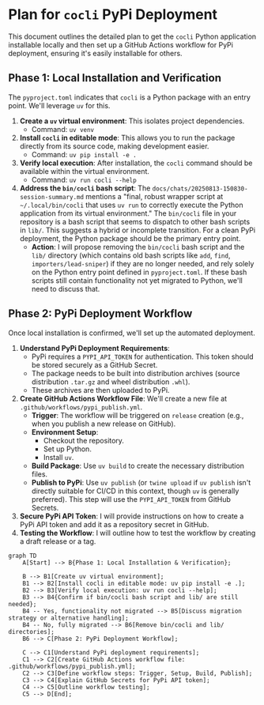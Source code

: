 # Plan for `cocli` PyPi Deployment

This document outlines the detailed plan to get the `cocli` Python application installable locally and then set up a GitHub Actions workflow for PyPi deployment, ensuring it's easily installable for others.

## Phase 1: Local Installation and Verification

The `pyproject.toml` indicates that `cocli` is a Python package with an entry point. We'll leverage `uv` for this.

1.  **Create a `uv` virtual environment**: This isolates project dependencies.
    *   Command: `uv venv`
2.  **Install `cocli` in editable mode**: This allows you to run the package directly from its source code, making development easier.
    *   Command: `uv pip install -e .`
3.  **Verify local execution**: After installation, the `cocli` command should be available within the virtual environment.
    *   Command: `uv run cocli --help`
4.  **Address the `bin/cocli` bash script**: The `docs/chats/20250813-150830-session-summary.md` mentions a "final, robust wrapper script at `~/.local/bin/cocli` that uses `uv run` to correctly execute the Python application from its virtual environment." The `bin/cocli` file in your repository is a bash script that seems to dispatch to other bash scripts in `lib/`. This suggests a hybrid or incomplete transition. For a clean PyPi deployment, the Python package should be the primary entry point.
    *   **Action**: I will propose removing the `bin/cocli` bash script and the `lib/` directory (which contains old bash scripts like `add`, `find`, `importers/lead-sniper`) if they are no longer needed, and rely solely on the Python entry point defined in `pyproject.toml`. If these bash scripts still contain functionality not yet migrated to Python, we'll need to discuss that.

## Phase 2: PyPi Deployment Workflow

Once local installation is confirmed, we'll set up the automated deployment.

1.  **Understand PyPi Deployment Requirements**:
    *   PyPi requires a `PYPI_API_TOKEN` for authentication. This token should be stored securely as a GitHub Secret.
    *   The package needs to be built into distribution archives (source distribution `.tar.gz` and wheel distribution `.whl`).
    *   These archives are then uploaded to PyPi.
2.  **Create GitHub Actions Workflow File**: We'll create a new file at `.github/workflows/pypi_publish.yml`.
    *   **Trigger**: The workflow will be triggered on `release` creation (e.g., when you publish a new release on GitHub).
    *   **Environment Setup**:
        *   Checkout the repository.
        *   Set up Python.
        *   Install `uv`.
    *   **Build Package**: Use `uv build` to create the necessary distribution files.
    *   **Publish to PyPi**: Use `uv publish` (or `twine upload` if `uv publish` isn't directly suitable for CI/CD in this context, though `uv` is generally preferred). This step will use the `PYPI_API_TOKEN` from GitHub Secrets.
3.  **Secure PyPi API Token**: I will provide instructions on how to create a PyPi API token and add it as a repository secret in GitHub.
4.  **Testing the Workflow**: I will outline how to test the workflow by creating a draft release or a tag.

```mermaid
graph TD
    A[Start] --> B{Phase 1: Local Installation & Verification};

    B --> B1[Create uv virtual environment];
    B1 --> B2[Install cocli in editable mode: uv pip install -e .];
    B2 --> B3[Verify local execution: uv run cocli --help];
    B3 --> B4{Confirm if bin/cocli bash script and lib/ are still needed};
    B4 -- Yes, functionality not migrated --> B5[Discuss migration strategy or alternative handling];
    B4 -- No, fully migrated --> B6[Remove bin/cocli and lib/ directories];
    B6 --> C[Phase 2: PyPi Deployment Workflow];

    C --> C1[Understand PyPi deployment requirements];
    C1 --> C2[Create GitHub Actions workflow file: .github/workflows/pypi_publish.yml];
    C2 --> C3[Define workflow steps: Trigger, Setup, Build, Publish];
    C3 --> C4[Explain GitHub Secrets for PyPi API token];
    C4 --> C5[Outline workflow testing];
    C5 --> D[End];